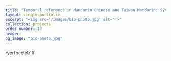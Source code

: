 ```yaml
---
title: "Temporal reference in Mandarin Chinese and Taiwan Mandarin: Syntax and semantics"
layout: single-portfolio
excerpt: "<img src='/images/bio-photo.jpg' alt=''>"
collection: projects
order_number: 10
header:
og_image: "bio-photo.jpg"
---
```


ryerfbeçteb'ff